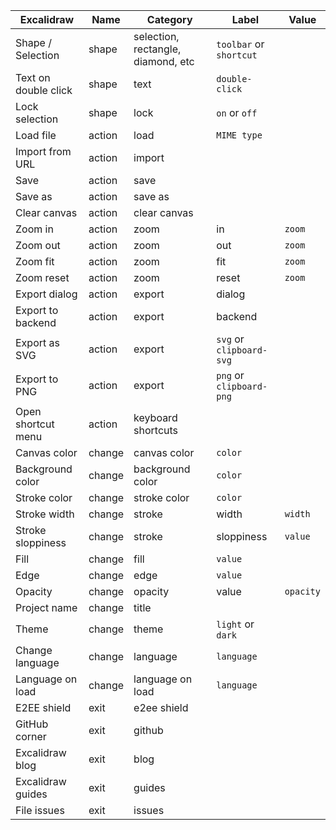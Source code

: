 | Excalidraw           | Name   | Category                           | Label                    | Value     |
| -------------------- | ------ | ---------------------------------- | ------------------------ | --------- |
| Shape / Selection    | shape  | selection, rectangle, diamond, etc | `toolbar` or `shortcut`  |
| Text on double click | shape  | text                               | `double-click`           |
| Lock selection       | shape  | lock                               | `on` or `off`            |
| Load file            | action | load                               | `MIME type`              |
| Import from URL      | action | import                             |
| Save                 | action | save                               |
| Save as              | action | save as                            |
| Clear canvas         | action | clear canvas                       |
| Zoom in              | action | zoom                               | in                       | `zoom`    |
| Zoom out             | action | zoom                               | out                      | `zoom`    |
| Zoom fit             | action | zoom                               | fit                      | `zoom`    |
| Zoom reset           | action | zoom                               | reset                    | `zoom`    |
| Export dialog        | action | export                             | dialog                   |
| Export to backend    | action | export                             | backend                  |
| Export as SVG        | action | export                             | `svg` or `clipboard-svg` |
| Export to PNG        | action | export                             | `png` or `clipboard-png` |
| Open shortcut menu   | action | keyboard shortcuts                 |
| Canvas color         | change | canvas color                       | `color`                  |
| Background color     | change | background color                   | `color`                  |
| Stroke color         | change | stroke color                       | `color`                  |
| Stroke width         | change | stroke                             | width                    | `width`   |
| Stroke sloppiness    | change | stroke                             | sloppiness               | `value`   |
| Fill                 | change | fill                               | `value`                  |
| Edge                 | change | edge                               | `value`                  |
| Opacity              | change | opacity                            | value                    | `opacity` |
| Project name         | change | title                              |
| Theme                | change | theme                              | `light` or `dark`        |
| Change language      | change | language                           | `language`               |
| Language on load     | change | language on load                   | `language`               |
| E2EE shield          | exit   | e2ee shield                        |
| GitHub corner        | exit   | github                             |
| Excalidraw blog      | exit   | blog                               |
| Excalidraw guides    | exit   | guides                             |
| File issues          | exit   | issues                             |
